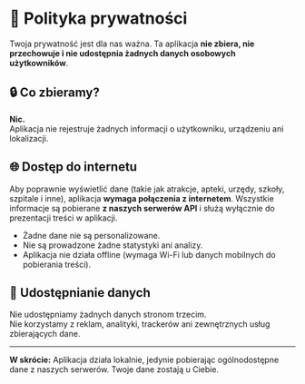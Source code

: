 # 📜 Polityka prywatności

Twoja prywatność jest dla nas ważna. Ta aplikacja **nie zbiera, nie przechowuje i nie udostępnia żadnych danych osobowych użytkowników**.

## 🔒 Co zbieramy?

**Nic.**  
Aplikacja nie rejestruje żadnych informacji o użytkowniku, urządzeniu ani lokalizacji.

## 🌐 Dostęp do internetu

Aby poprawnie wyświetlić dane (takie jak atrakcje, apteki, urzędy, szkoły, szpitale i inne), aplikacja **wymaga połączenia z internetem**. Wszystkie informacje są pobierane **z naszych serwerów API** i służą wyłącznie do prezentacji treści w aplikacji.

- Żadne dane nie są personalizowane.
- Nie są prowadzone żadne statystyki ani analizy.
- Aplikacja nie działa offline (wymaga Wi-Fi lub danych mobilnych do pobierania treści).

## 🤝 Udostępnianie danych

Nie udostępniamy żadnych danych stronom trzecim.  
Nie korzystamy z reklam, analityki, trackerów ani zewnętrznych usług zbierających dane.

---

**W skrócie:** Aplikacja działa lokalnie, jedynie pobierając ogólnodostępne dane z naszych serwerów. Twoje dane zostają u Ciebie.

